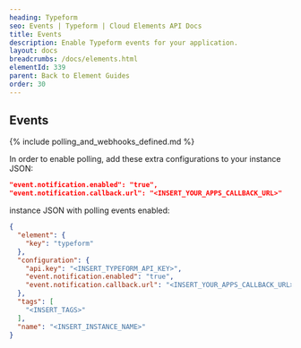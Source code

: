 ```yaml
---
heading: Typeform
seo: Events | Typeform | Cloud Elements API Docs
title: Events
description: Enable Typeform events for your application.
layout: docs
breadcrumbs: /docs/elements.html
elementId: 339
parent: Back to Element Guides
order: 30
---
```


## Events

{% include polling_and_webhooks_defined.md %}

In order to enable polling, add these extra configurations to your instance JSON:

```JSON
"event.notification.enabled": "true",
"event.notification.callback.url": "<INSERT_YOUR_APPS_CALLBACK_URL>"
```

instance JSON with polling events enabled:

```json
{
  "element": {
    "key": "typeform"
  },
  "configuration": {
    "api.key": "<INSERT_TYPEFORM_API_KEY>",
    "event.notification.enabled": "true",
    "event.notification.callback.url": "<INSERT_YOUR_APPS_CALLBACK_URL>"
  },
  "tags": [
    "<INSERT_TAGS>"
  ],
  "name": "<INSERT_INSTANCE_NAME>"
}
```
